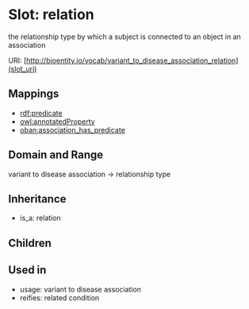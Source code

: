 # Slot: relation


the relationship type by which a subject is connected to an object in an association

URI: [http://bioentity.io/vocab/variant_to_disease_association_relation](slot_uri)
## Mappings

 * [rdf:predicate](http://purl.obolibrary.org/obo/rdf_predicate)
 * [owl:annotatedProperty](http://purl.obolibrary.org/obo/owl_annotatedProperty)
 * [oban:association_has_predicate](http://purl.obolibrary.org/obo/oban_association_has_predicate)
## Domain and Range

variant to disease association -> relationship type
## Inheritance

 *  is_a: relation
## Children

## Used in

 *  usage: variant to disease association
 *  reifies: related condition
